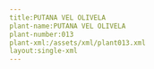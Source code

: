 ```yaml
---
title:PUTANA VEL OLIVELA
plant-name:PUTANA VEL OLIVELA
plant-number:013
plant-xml:/assets/xml/plant013.xml
layout:single-xml
---
```

